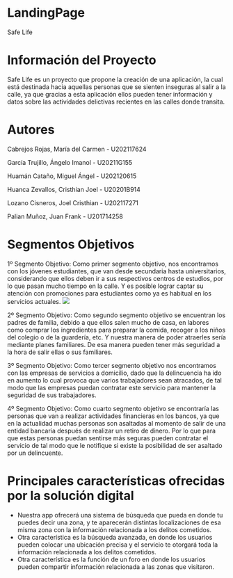 # LandingPage
Safe Life 

# Información del Proyecto
Safe Life es un proyecto que propone la creación de una aplicación, la cual está destinada hacia aquellas personas que se sienten inseguras al salir a la calle, ya que gracias a esta aplicación ellos pueden tener información y datos sobre las actividades delictivas recientes en las calles donde transita. 

# Autores
Cabrejos Rojas, María del Carmen - U202117624

García Trujillo, Ángelo Imanol - U20211G155

Huamán Cataño, Miguel Ángel - U202120615

Huanca Zevallos, Cristhian Joel - U20201B914

Lozano Cisneros, Joel Cristhian - U202117271

Palian Muñoz, Juan Frank - U201714258

# Segmentos Objetivos
1º Segmento Objetivo:
Como primer segmento objetivo, nos encontramos con los jóvenes estudiantes, que van desde secundaria hasta universitarios, considerando que ellos deben ir a sus respectivos centros de estudios, por lo que pasan mucho tiempo en la calle. Y es posible lograr captar su atención con promociones para estudiantes como ya es habitual en los servicios actuales.
![](https://w7.pngwing.com/pngs/889/18/png-transparent-male-and-female-cartoon-college-students-the-man-woman-college-students-thumbnail.png)

2º Segmento Objetivo:
Como segundo segmento objetivo se encuentran los padres de familia, debido a que ellos salen mucho de casa, en labores como comprar los ingredientes para preparar la comida, recoger a los niños del colegio o de la guardería, etc. Y nuestra manera de poder atraerles sería mediante planes familiares. De esa manera pueden tener más seguridad a la hora de salir ellas o sus familiares.

3º Segmento Objetivo:
Como tercer segmento objetivo nos encontramos con las empresas de servicios a domicilio, dado que la delincuencia ha ido en aumento lo cual provoca que varios trabajadores sean atracados, de tal modo que las empresas puedan contratar este servicio para mantener la seguridad de sus trabajadores.

4º Segmento Objetivo:
Como cuarto segmento objetivo se encontraría las personas que van a realizar actividades financieras en los bancos, ya que en la actualidad muchas personas son asaltadas al momento de salir de una entidad bancaria después de realizar un retiro de dinero. Por lo que para que estas personas puedan sentirse más seguras pueden contratar el servicio de tal modo que le notifique si existe la posibilidad de ser asaltado por un delincuente.


# Principales características ofrecidas por la solución digital 
* Nuestra app ofrecerá una sistema de búsqueda que pueda en donde tu puedes decir una zona, y te aparecerán distintas localizaciones de esa misma zona con la información relacionada a los delitos cometidos.
* Otra característica es la búsqueda avanzada, en donde los usuarios pueden colocar una ubicación precisa y el servicio te otorgará toda la información relacionada a los delitos cometidos.
* Otra característica es la función de un foro en donde los usuarios pueden compartir información relacionada a las zonas que visitaron.
